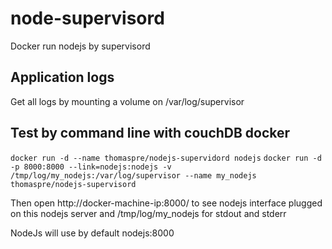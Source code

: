 # node-supervisord
Docker run nodejs by supervisord

## Application logs

Get all logs by mounting a volume on /var/log/supervisor

## Test by command line with couchDB docker

``docker run -d --name thomaspre/nodejs-supervidord nodejs``
``docker run -d -p 8000:8000 --link=nodejs:nodejs -v /tmp/log/my_nodejs:/var/log/supervisor --name my_nodejs thomaspre/nodejs-supervisord``

Then open http://docker-machine-ip:8000/ to see nodejs interface plugged on this nodejs server and /tmp/log/my_nodejs for stdout and stderr

NodeJs will use by default nodejs:8000
